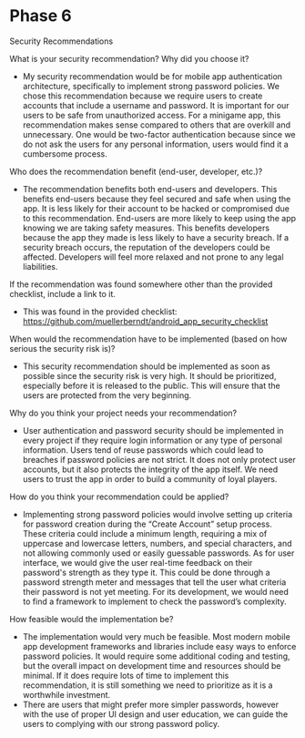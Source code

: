# Phase 6
Security Recommendations

What is your security recommendation? Why did you choose it?
-	My security recommendation would be for mobile app authentication architecture, specifically to implement strong password policies. We chose this recommendation because we require users to create accounts that include a username and password. It is important for our users to be safe from unauthorized access. For a minigame app, this recommendation makes sense compared to others that are overkill and unnecessary. One would be two-factor authentication because since we do not ask the users for any personal information, users would find it a cumbersome process.

Who does the recommendation benefit (end-user, developer, etc.)?
-	The recommendation benefits both end-users and developers. This benefits end-users because they feel secured and safe when using the app. It is less likely for their account to be hacked or compromised due to this recommendation. End-users are more likely to keep using the app knowing we are taking safety measures. This benefits developers because the app they made is less likely to have a security breach. If a security breach occurs, the reputation of the developers could be affected. Developers will feel more relaxed and not prone to any legal liabilities.

If the recommendation was found somewhere other than the provided checklist, include a link to it.
-	This was found in the provided checklist: https://github.com/muellerberndt/android_app_security_checklist

When would the recommendation have to be implemented (based on how serious the security risk is)?
-	This security recommendation should be implemented as soon as possible since the security risk is very high. It should be prioritized, especially before it is released to the public. This will ensure that the users are protected from the very beginning.

Why do you think your project needs your recommendation?
-	User authentication and password security should be implemented in every project if they require login information or any type of personal information. Users tend of reuse passwords which could lead to breaches if password policies are not strict. It does not only protect user accounts, but it also protects the integrity of the app itself. We need users to trust the app in order to build a community of loyal players.

How do you think your recommendation could be applied?
-	Implementing strong password policies would involve setting up criteria for password creation during the “Create Account” setup process. These criteria could include a minimum length, requiring a mix of uppercase and lowercase letters, numbers, and special characters, and not allowing commonly used or easily guessable passwords. As for user interface, we would give the user real-time feedback on their password's strength as they type it. This could be done through a password strength meter and messages that tell the user what criteria their password is not yet meeting. For its development, we would need to find a framework to implement to check the password’s complexity.

How feasible would the implementation be?
-	The implementation would very much be feasible. Most modern mobile app development frameworks and libraries include easy ways to enforce password policies. It would require some additional coding and testing, but the overall impact on development time and resources should be minimal. If it does require lots of time to implement this recommendation, it is still something we need to prioritize as it is a worthwhile investment.
-	There are users that might prefer more simpler passwords, however with the use of proper UI design and user education, we can guide the users to complying with our strong password policy.
